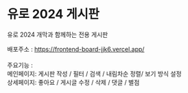 # 유로 2024 게시판

유로 2024 개막과 함께하는 전용 게시판


배포주소 : https://frontend-board-jjk6.vercel.app/
<br/>
<br/>
주요기능 : 
<br/>
  메인페이지: 게시판 작성 / 필터 / 검색 / 내림차순 정렬/ 보기 방식 설정
  <br/>
  상세페이지: 좋아요 / 게시글 수정 / 삭제 / 댓글 / 별점
